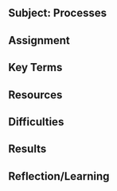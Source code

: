 ##  Subject:  Processes

##  Assignment

##  Key Terms


##  Resources


##  Difficulties


##  Results


##  Reflection/Learning



